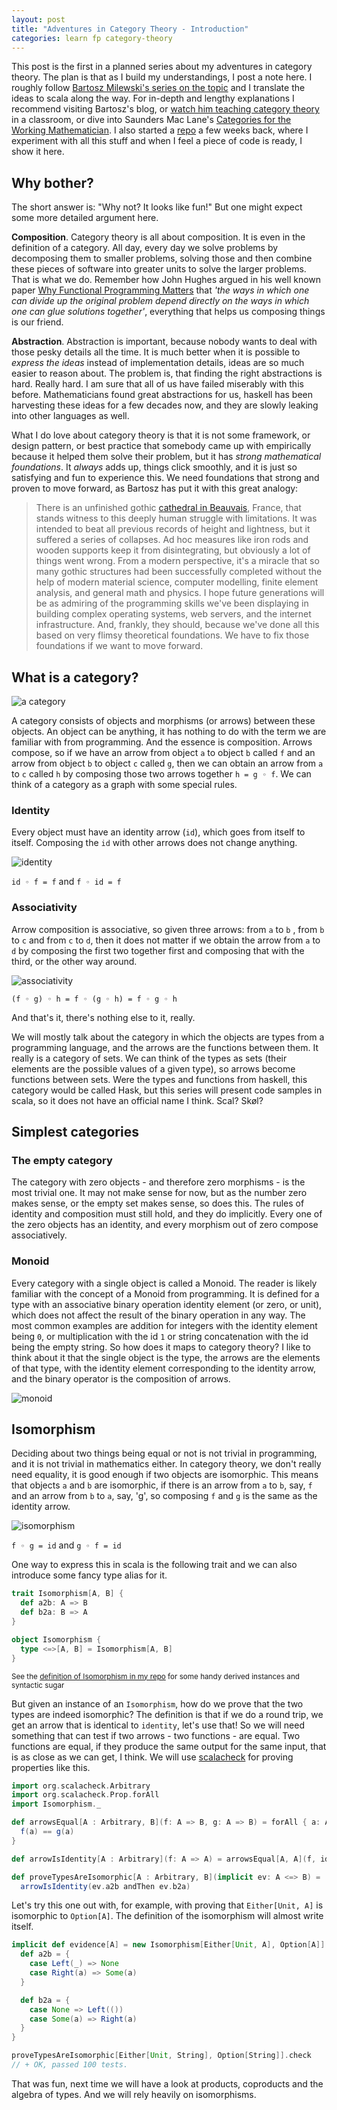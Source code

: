 ```yaml
---
layout: post
title: "Adventures in Category Theory - Introduction"
categories: learn fp category-theory
---
```


This post is the first in a planned series about my adventures in category theory. The plan is that as I build my understandings, I post a note here.
I roughly follow [Bartosz Milewski's series on the topic] and I translate the ideas to scala along the way. For in-depth and lengthy explanations I recommend visiting Bartosz's blog, or [watch him teaching category theory] in a classroom, or dive into Saunders Mac Lane's [Categories for the Working Mathematician].
I also started a [repo] a few weeks back, where I experiment with all this stuff and when I feel a piece of code is ready, I show it here.

## Why bother?

The short answer is: "Why not? It looks like fun!" But one might expect some more detailed argument here.

__Composition__. Category theory is all about composition. It is even in the definition of a category.
All day, every day we solve problems by decomposing them to smaller problems, solving those and then combine these pieces of software into greater units to solve the larger problems. That is what we do. Remember how John Hughes argued in his well known paper [Why Functional Programming Matters] that _'the ways in which one can divide up the original problem depend directly on the ways in which one can glue solutions together'_, everything that helps us composing things is our friend.

__Abstraction__. Abstraction is important, because nobody wants to deal with those pesky details all the time. It is much better when it is possible to _express the ideas_ instead of implementation details, ideas are so much easier to reason about. The problem is, that finding the right abstractions is hard. Really hard. I am sure that all of us have failed miserably with this before. Mathematicians found great abstractions for us, haskell has been harvesting these ideas for a few decades now, and they are slowly leaking into other languages as well.

What I do love about category theory is that it is not some framework, or design pattern, or best practice that somebody came up with empirically because it helped them solve their problem, but it has _strong mathematical foundations_. It _always_ adds up, things click smoothly, and it is just so satisfying and fun to experience this.
We need foundations that strong and proven to move forward, as Bartosz has put it with this great analogy:

> There is an unfinished gothic [cathedral in Beauvais], France, that stands witness to this deeply human struggle with limitations. It was intended to beat all previous records of height and lightness, but it suffered a series of collapses. Ad hoc measures like iron rods and wooden supports keep it from disintegrating, but obviously a lot of things went wrong. From a modern perspective, it's a miracle that so many gothic structures had been successfully completed without the help of modern material science, computer modelling, finite element analysis, and general math and physics. I hope future generations will be as admiring of the programming skills we've been displaying in building complex operating systems, web servers, and the internet infrastructure. And, frankly, they should, because we've done all this based on very flimsy theoretical foundations. We have to fix those foundations if we want to move forward.

## What is a category?

![a category][a category]

A category consists of objects and morphisms (or arrows) between these objects. An object can be anything, it has nothing to do with the term we are familiar with from programming.
And the essence is composition. Arrows compose, so if we have an arrow from object `a` to object `b` called `f` and an arrow from object `b` to object `c` called `g`, then we can obtain an arrow from `a` to `c` called `h` by composing those two arrows together `h = g ◦ f`.
We can think of a category as a graph with some special rules.

### Identity

Every object must have an identity arrow (`id`), which goes from itself to itself. Composing the `id` with other arrows does not change anything.

![identity][identity]

`id ◦ f = f` and `f ◦ id = f`

### Associativity

Arrow composition is associative, so given three arrows: from `a` to `b` , from `b` to `c` and from `c` to `d`, then it does not matter if we obtain the arrow from `a` to `d` by composing the first two together first and composing that with the third, or the other way around.

![associativity][associativity]

`(f ◦ g) ◦ h = f ◦ (g ◦ h) = f ◦ g ◦ h`

And that's it, there's nothing else to it, really.

We will mostly talk about the category in which the objects are types from a programming language, and the arrows are the functions between them. It really is a category of sets. We can think of the types as sets (their elements are the possible values of a given type), so arrows become functions between sets. Were the types and functions from haskell, this category would be called Hask, but this series will present code samples in scala, so it does not have an official name I think. Scal? Skøl? 

## Simplest categories

### The empty category

The category with zero objects - and therefore zero morphisms - is the most trivial one. It may not make sense for now, but as the number zero makes sense, or the empty set makes sense, so does this. The rules of identity and composition must still hold, and they do implicitly. Every one of the zero objects has an identity, and every morphism out of zero compose associatively.

### Monoid

Every category with a single object is called a Monoid. The reader is likely familiar with the concept of a Monoid from programming. It is defined for a type with an associative binary operation identity element (or zero, or unit), which does not affect the result of the binary operation in any way. The most common examples are addition for integers with the identity element being `0`, or multiplication with the id `1` or string concatenation with the id being the empty string.
So how does it maps to category theory? I like to think about it that the single object is the type, the arrows are the elements of that type, with the identity element corresponding to the identity arrow, and the binary operator is the composition of arrows.

![monoid][monoid]

## Isomorphism

Deciding about two things being equal or not is not trivial in programming, and it is not trivial in mathematics either. In category theory, we don't really need equality, it is good enough if two objects are isomorphic. This means that objects `a` and `b` are isomorphic, if there is an arrow from `a` to `b`, say, `f` and an arrow from `b` to `a`, say, 'g', so composing `f` and `g` is the same as the identity arrow.

![isomorphism][isomorphism]

`f ◦ g = id` and `g ◦ f = id`

One way to express this in scala is the following trait and we can also introduce some fancy type alias for it.

```scala
trait Isomorphism[A, B] {
  def a2b: A => B
  def b2a: B => A
}

object Isomorphism {
  type <=>[A, B] = Isomorphism[A, B]
}
```
<small>See the [definition of Isomorphism in my repo] for some handy derived instances and syntactic sugar</small>

But given an instance of an `Isomorphism`, how do we prove that the two types are indeed isomorphic? The definition is that if we do a round trip, we get an arrow that is identical to `identity`, let's use that! So we will need something that can test if two arrows - two functions - are equal. Two functions are equal, if they produce the same output for the same input, that is as close as we can get, I think. We will use [scalacheck] for proving properties like this.

```scala
import org.scalacheck.Arbitrary
import org.scalacheck.Prop.forAll
import Isomorphism._

def arrowsEqual[A : Arbitrary, B](f: A => B, g: A => B) = forAll { a: A =>
  f(a) == g(a)
}

def arrowIsIdentity[A : Arbitrary](f: A => A) = arrowsEqual[A, A](f, identity)

def proveTypesAreIsomorphic[A : Arbitrary, B](implicit ev: A <=> B) =
  arrowIsIdentity(ev.a2b andThen ev.b2a)
```

Let's try this one out with, for example, with proving that `Either[Unit, A]` is isomorphic to `Option[A]`. The definition of the isomorphism will almost write itself.

```scala
implicit def evidence[A] = new Isomorphism[Either[Unit, A], Option[A]] {
  def a2b = {
    case Left(_) => None
    case Right(a) => Some(a)
  }

  def b2a = {
    case None => Left(())
    case Some(a) => Right(a)
  }
}

proveTypesAreIsomorphic[Either[Unit, String], Option[String]].check
// + OK, passed 100 tests.
```

That was fun, next time we will have a look at products, coproducts and the algebra of types. And we will rely heavily on isomorphisms.


[Bartosz Milewski's series on the topic]: https://bartoszmilewski.com/2014/10/28/category-theory-for-programmers-the-preface/
[watch him teaching category theory]: https://www.youtube.com/playlist?list=PLbgaMIhjbmEnaH_LTkxLI7FMa2HsnawM_
[Categories for the Working Mathematician]: http://www.maths.ed.ac.uk/~aar/papers/maclanecat.pdf
[repo]: https://github.com/miklos-martin/category-theory-adventures
[Why Functional Programming Matters]: https://www.cs.kent.ac.uk/people/staff/dat/miranda/whyfp90.pdf
[cathedral in Beauvais]: http://en.wikipedia.org/wiki/Beauvais_Cathedral
[scalacheck]: http://scalacheck.org
[a category]: /images/category-theory/composition.jpg
[identity]: /images/category-theory/composition_with_id.jpg
[associativity]: /images/category-theory/associativity_of_composition.jpg
[monoid]: /images/category-theory/monoid_as_category.jpg
[isomorphism]: /images/category-theory/isomorphism.jpg
[definition of Isomorphism in my repo]: https://github.com/miklos-martin/category-theory-adventures/blob/master/src/main/scala/Isomorphism.scala
